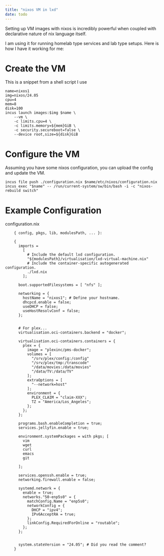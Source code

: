 ```yaml
---
title: "nixos VM in lxd"
date: todo
---
```


Setting up VM images with nixos is incredibly powerful when coupled with declarative nature of nix language itself.

I am using it for running homelab type services and lab type setups. Here is how I have it working for me:

# Create the VM

This is a snippet from a shell script I use

    name=nixos1
    img=nixos/24.05
    cpu=4
    mem=8
    disk=100
    incus launch images:$img $name \
        --vm \
        -c limits.cpu=4 \
        -c limits.memory=${mem}GiB \
        -c security.secureboot=false \
        --device root,size=${disk}GiB

# Configure the VM

Assuming you have some nixos configuration, you can upload the config
and update the VM.

    incus file push ./configuration.nix $name/etc/nixos/configuration.nix
    incus exec "$name" -- /run/current-system/sw/bin/bash -i -c "nixos-rebuild switch"

# Example Configuration

configuration.nix

        { config, pkgs, lib, modulesPath, ... }:

        {
          imports =
            [
              # Include the default lxd configuration.
              "${modulesPath}/virtualisation/lxd-virtual-machine.nix"
              # Include the container-specific autogenerated configuration.
              ./lxd.nix
            ];

          boot.supportedFilesystems = [ "nfs" ];

          networking = {
            hostName = "nixos1"; # Define your hostname.
            dhcpcd.enable = false;
            useDHCP = false;
            useHostResolvConf = false;
          };


          # For plex...
          virtualisation.oci-containers.backend = "docker";

          virtualisation.oci-containers.containers = {
            plex = {
              image = "plexinc/pms-docker";
              volumes = [
                "/srv/plex/config:/config"
                "/srv/plex/tmp:/transcode"
                "/data/movies:/data/movies"
                "/data/TV:/data/TV"
              ];
              extraOptions = [
                "--network=host"
              ];
              environment = {
                PLEX_CLAIM = "claim-XXX";
                TZ = "America/Los_Angeles";
              };
            };
          };

          programs.bash.enableCompletion = true;
          services.jellyfin.enable = true;

          environment.systemPackages = with pkgs; [
            vim
            wget
            curl
            emacs
            git

          ];

          services.openssh.enable = true;
          networking.firewall.enable = false;

          systemd.network = {
            enable = true;
            networks."50-enp5s0" = {
              matchConfig.Name = "enp5s0";
              networkConfig = {
                DHCP = "ipv4";
                IPv6AcceptRA = true;
              };
              linkConfig.RequiredForOnline = "routable";
            };
          };


          system.stateVersion = "24.05"; # Did you read the comment?
        }
